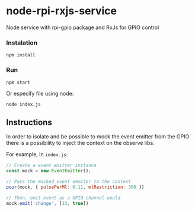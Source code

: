 # node-rpi-rxjs-service
Node service with rpi-gpio package and RxJs for GPIO control

### Instalation
`npm install`

### Run
`npm start`

Or especify file using node:

`node index.js`

## Instructions

In order to isolate and be possible to 
mock the event emitter from the GPIO 
there is a possibility to inject the 
context on the observe libs.

For example, In `index.js`:
```javascript
// Create a event emitter instance 
const mock = new EventEmitter();

// Pass the mocked event emmiter to the context
pour(mock, { pulsePerMl: 0.11, mlRestriction: 300 })

// Then, emit event as a GPIO channel would
mock.emit('change', [13, true])
```